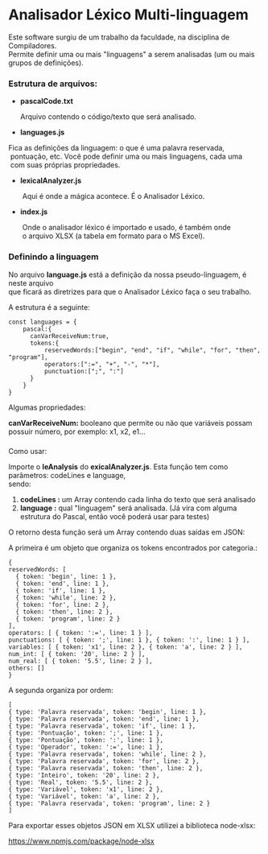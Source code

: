 # Analisador Léxico Multi-linguagem

Este software surgiu de um trabalho da faculdade, na disciplina de Compiladores.   
Permite definir uma ou mais "linguagens" a serem analisadas (um ou mais grupos de definições).

### Estrutura de arquivos:

*   **pascalCode.txt**

       Arquivo contendo o código/texto que será analisado.

*   **languages.js**

Fica as definições da linguagem: o que é uma palavra reservada,  
      pontuação, etc. Você pode definir uma ou mais linguagens, cada uma  
      com suas próprias propriedades.

*   **lexicalAnalyzer.js**

      Aqui é onde a mágica acontece. É o Analisador Léxico.

*   **index.js**

      Onde o analisador léxico é importado e usado, é também onde  
      o arquivo XLSX (a tabela em formato para o MS Excel).

### Definindo a linguagem

No arquivo **language.js** está a definição da nossa pseudo-linguagem, é neste arquivo  
que ficará as diretrizes para que o Analisador Léxico faça o seu trabalho.

A estrutura é a seguinte:

```
const languages = {
    pascal:{
      canVarReceiveNum:true,
      tokens:{
          reservedWords:["begin", "end", "if", "while", "for", "then", "program"],
          operators:[":=", "+", "-", "*"],
          punctuation:[";", ":"]
      }
    } 
}
```

Algumas propriedades:

**canVarReceiveNum:** booleano que permite ou não que variáveis possam possuir número, por exemplo: x1,  x2, e1...

###   
Como usar:

Importe o **leAnalysis** do **exicalAnalyzer.js**. Esta função tem como parâmetros: codeLines e language,  
sendo:

1.  **codeLines :** um Array contendo cada linha do texto que será analisado
2.  **language :** qual "linguagem" será analisada. (Já vira com alguma estrutura do Pascal, então você poderá usar para testes)

O retorno desta função será um Array contendo duas saídas em JSON:

A primeira é um objeto que organiza os tokens encontrados por categoria.:

```
{
reservedWords: [
  { token: 'begin', line: 1 },
  { token: 'end', line: 1 },
  { token: 'if', line: 1 },
  { token: 'while', line: 2 },
  { token: 'for', line: 2 },
  { token: 'then', line: 2 },
  { token: 'program', line: 2 }
],
operators: [ { token: ':=', line: 1 } ],
punctuations: [ { token: ';', line: 1 }, { token: ':', line: 1 } ],
variables: [ { token: 'x1', line: 2 }, { token: 'a', line: 2 } ],  
num_int: [ { token: '20', line: 2 } ],
num_real: [ { token: '5.5', line: 2 } ],
others: []
}  
```

A segunda organiza por ordem:

```
[
{ type: 'Palavra reservada', token: 'begin', line: 1 },
{ type: 'Palavra reservada', token: 'end', line: 1 },
{ type: 'Palavra reservada', token: 'if', line: 1 },
{ type: 'Pontuação', token: ';', line: 1 },
{ type: 'Pontuação', token: ':', line: 1 },
{ type: 'Operador', token: ':=', line: 1 },
{ type: 'Palavra reservada', token: 'while', line: 2 },
{ type: 'Palavra reservada', token: 'for', line: 2 },
{ type: 'Palavra reservada', token: 'then', line: 2 },
{ type: 'Inteiro', token: '20', line: 2 },
{ type: 'Real', token: '5.5', line: 2 },
{ type: 'Variável', token: 'x1', line: 2 },
{ type: 'Variável', token: 'a', line: 2 },
{ type: 'Palavra reservada', token: 'program', line: 2 }
]
```

Para exportar esses objetos JSON em XLSX utilizei a biblioteca node-xlsx:

https://www.npmjs.com/package/node-xlsx
